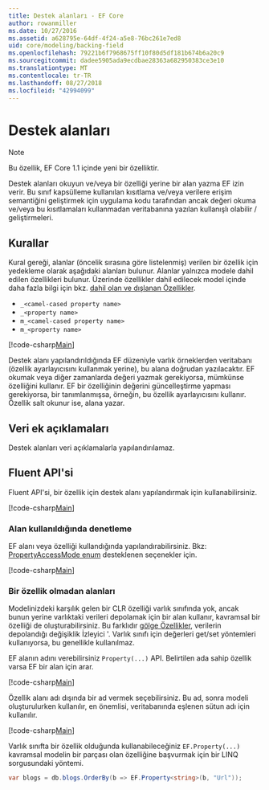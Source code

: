 ```yaml
---
title: Destek alanları - EF Core
author: rowanmiller
ms.date: 10/27/2016
ms.assetid: a628795e-64df-4f24-a5e8-76bc261e7ed8
uid: core/modeling/backing-field
ms.openlocfilehash: 79221b6f7968675ff10f80d5df181b674b6a20c9
ms.sourcegitcommit: dadee5905ada9ecdbae28363a682950383ce3e10
ms.translationtype: MT
ms.contentlocale: tr-TR
ms.lasthandoff: 08/27/2018
ms.locfileid: "42994099"
---
```

# <a name="backing-fields"></a>Destek alanları

> [!NOTE]  
> Bu özellik, EF Core 1.1 içinde yeni bir özelliktir.

Destek alanları okuyun ve/veya bir özelliği yerine bir alan yazma EF izin verir. Bu sınıf kapsülleme kullanılan kısıtlama ve/veya verilere erişim semantiğini geliştirmek için uygulama kodu tarafından ancak değeri okuma ve/veya bu kısıtlamaları kullanmadan veritabanına yazılan kullanışlı olabilir / geliştirmeleri.

## <a name="conventions"></a>Kurallar

Kural gereği, alanlar (öncelik sırasına göre listelenmiş) verilen bir özellik için yedekleme olarak aşağıdaki alanları bulunur. Alanlar yalnızca modele dahil edilen özellikleri bulunur. Üzerinde özellikler dahil edilecek model içinde daha fazla bilgi için bkz. [dahil olan ve dışlanan Özellikler](included-properties.md).

* `_<camel-cased property name>`
* `_<property name>`
* `m_<camel-cased property name>`
* `m_<property name>`

[!code-csharp[Main](../../../samples/core/Modeling/Conventions/Samples/BackingField.cs#Sample)]

Destek alanı yapılandırıldığında EF düzeniyle varlık örneklerden veritabanı (özellik ayarlayıcısını kullanmak yerine), bu alana doğrudan yazılacaktır. EF okumak veya diğer zamanlarda değeri yazmak gerekiyorsa, mümkünse özelliğini kullanır. EF bir özelliğinin değerini güncelleştirme yapması gerekiyorsa, bir tanımlanmışsa, örneğin, bu özellik ayarlayıcısını kullanır. Özellik salt okunur ise, alana yazar.

## <a name="data-annotations"></a>Veri ek açıklamaları

Destek alanları veri açıklamalarla yapılandırılamaz.

## <a name="fluent-api"></a>Fluent API'si

Fluent API'si, bir özellik için destek alanı yapılandırmak için kullanabilirsiniz.

[!code-csharp[Main](../../../samples/core/Modeling/FluentAPI/Samples/BackingField.cs#Sample)]

### <a name="controlling-when-the-field-is-used"></a>Alan kullanıldığında denetleme

EF alanı veya özelliği kullandığında yapılandırabilirsiniz. Bkz: [PropertyAccessMode enum](https://docs.microsoft.com/dotnet/api/microsoft.entityframeworkcore.propertyaccessmode) desteklenen seçenekler için.

[!code-csharp[Main](../../../samples/core/Modeling/FluentAPI/Samples/BackingFieldAccessMode.cs#Sample)]

### <a name="fields-without-a-property"></a>Bir özellik olmadan alanları

Modelinizdeki karşılık gelen bir CLR özelliği varlık sınıfında yok, ancak bunun yerine varlıktaki verileri depolamak için bir alan kullanır, kavramsal bir özelliği de oluşturabilirsiniz. Bu farklıdır [gölge Özellikler](shadow-properties.md), verilerin depolandığı değişiklik İzleyici '. Varlık sınıfı için değerleri get/set yöntemleri kullanıyorsa, bu genellikle kullanılmaz.

EF alanın adını verebilirsiniz `Property(...)` API. Belirtilen ada sahip özellik varsa EF bir alan için arar.

[!code-csharp[Main](../../../samples/core/Modeling/FluentAPI/Samples/BackingFieldNoProperty.cs#Sample)]

Özellik alanı adı dışında bir ad vermek seçebilirsiniz. Bu ad, sonra modeli oluşturulurken kullanılır, en önemlisi, veritabanında eşlenen sütun adı için kullanılır.

[!code-csharp[Main](../../../samples/core/Modeling/FluentAPI/Samples/BackingFieldConceptualProperty.cs#Sample)]

Varlık sınıfta bir özellik olduğunda kullanabileceğiniz `EF.Property(...)` kavramsal modelin bir parçası olan özelliğine başvurmak için bir LINQ sorgusundaki yöntemi.

``` csharp
var blogs = db.blogs.OrderBy(b => EF.Property<string>(b, "Url"));
```
